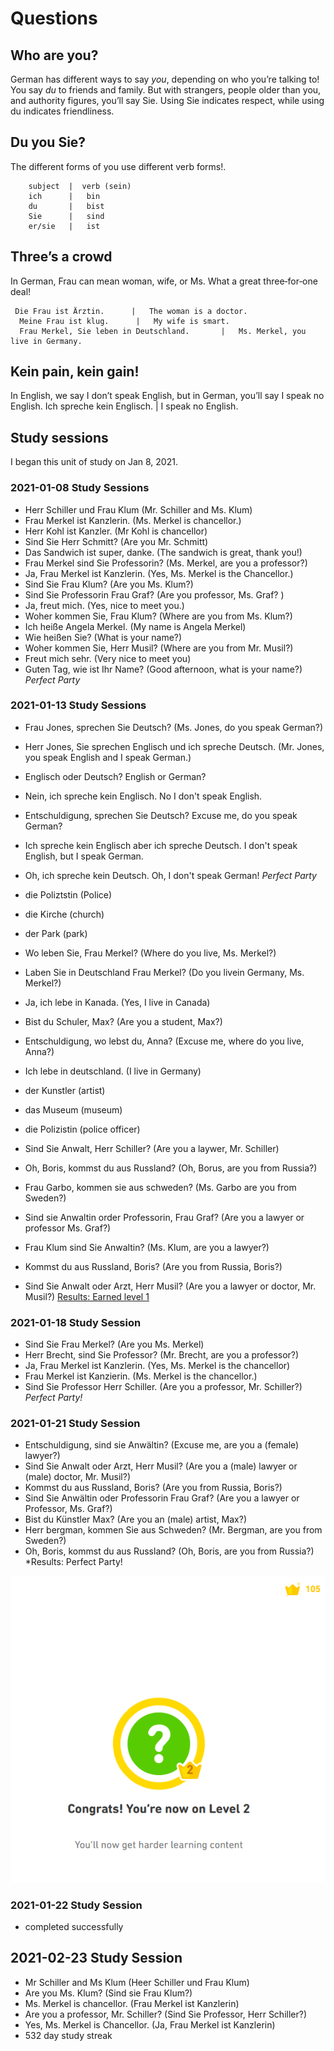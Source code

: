 # Questions


## Who are you?
German has different ways to say _you_, depending on who you’re talking to! You say _du_ to friends and family.
But with strangers, people older than you, and authority figures, you’ll say Sie. 
Using Sie indicates respect, while using du indicates friendliness. 

## Du you Sie?
The different forms of you use different verb forms!. 


        subject  |  verb (sein)
        ich      |   bin
        du       |   bist
        Sie      |   sind
        er/sie   |   ist
        
        
## Three’s a crowd
In German, Frau can mean woman, wife, or Ms. What a great three‑for‑one deal!

     Die Frau ist Ärztin.      |   The woman is a doctor.
      Meine Frau ist klug.      |   My wife is smart.
      Frau Merkel, Sie leben in Deutschland.       |   Ms. Merkel, you live in Germany.

## Kein pain, kein gain!
In English, we say I don’t speak English, but in German, you’ll say I speak no English.
      Ich spreche kein Englisch.      |   I speak no English.
      
## Study sessions 
I began this unit of study on Jan 8, 2021.

### 2021-01-08 Study Sessions
* Herr Schiller und Frau Klum (Mr. Schiller and Ms. Klum)
* Frau Merkel ist Kanzlerin. (Ms. Merkel is chancellor.) 
* Herr Kohl ist Kanzler. (Mr Kohl is chancellor)
* Sind Sie Herr Schmitt? (Are you Mr. Schmitt) 
* Das Sandwich ist super, danke. (The sandwich is great, thank you!) 
* Frau Merkel sind Sie Professorin?  (Ms. Merkel, are you a professor?)
* Ja, Frau Merkel ist Kanzlerin. (Yes, Ms. Merkel is the Chancellor.)
* Sind Sie Frau Klum? (Are you Ms. Klum?)
* Sind Sie Professorin Frau Graf? (Are you professor, Ms. Graf? )
* Ja, freut mich. (Yes, nice to meet you.) 
* Woher kommen Sie, Frau Klum? (Where are you from Ms. Klum?)
* Ich heiße Angela Merkel. (My name is Angela Merkel)
* Wie heißen Sie? (What is your name?) 
* Woher kommen Sie, Herr Musil? (Where are you from Mr. Musil?) 
* Freut mich sehr. (Very nice to meet you)
* Guten Tag, wie ist Ihr Name? (Good afternoon, what is your name?)
*Perfect Party* 

### 2021-01-13 Study Sessions
* Frau Jones, sprechen Sie Deutsch? (Ms. Jones, do you speak German?) 
* Herr Jones, Sie sprechen Englisch und ich spreche Deutsch. (Mr. Jones, you speak English and I speak German.)
* Englisch oder Deutsch? English or German? 
* Nein, ich spreche kein Englisch. No I don't speak English. 
* Entschuldigung, sprechen Sie Deutsch? Excuse me, do you speak German? 
* Ich spreche kein Englisch aber ich spreche Deutsch. I don't speak English, but I speak German. 
* Oh, ich spreche kein Deutsch. Oh, I don't speak German! 
*Perfect Party*

* die Poliztstin (Police)
* die Kirche (church)
* der Park (park)
* Wo leben Sie, Frau Merkel? (Where do you live, Ms. Merkel?) 
* Laben Sie in Deutschland Frau Merkel? (Do you livein Germany, Ms. Merkel?) 
* Ja, ich lebe in Kanada. (Yes, I live in Canada)
* Bist du Schuler, Max? (Are you a student, Max?)
* Entschuldigung, wo lebst du, Anna? (Excuse me, where do you live, Anna?) 
* Ich lebe in deutschland. (I live in Germany)
* der Kunstler (artist)
* das Museum (museum)
* die Polizistin (police officer)
* Sind Sie Anwalt, Herr Schiller? (Are you a laywer, Mr. Schiller)
* Oh, Boris, kommst du aus Russland? (Oh, Borus, are you from Russia?)
* Frau Garbo, kommen sie aus schweden? (Ms. Garbo are you from Sweden?)
* Sind sie Anwaltin order Professorin, Frau Graf? (Are you a lawyer or professor Ms. Graf?)
* Frau Klum sind Sie Anwaltin?  (Ms. Klum, are you a lawyer?) 
* Kommst du aus Russland, Boris? (Are you from Russia, Boris?) 
* Sind Sie Anwalt oder Arzt, Herr Musil? (Are you a lawyer or doctor, Mr. Musil?) 
[Results: Earned level 1](https://github.com/EO4wellness/T-I-L/blob/main/polyglot/aleman/Castle-2/Images/2021-01-13_earned-level1-101crowns.png)


### 2021-01-18 Study Session
* Sind Sie Frau Merkel? (Are you Ms. Merkel)
* Herr Brecht, sind Sie Professor? (Mr. Brecht, are you a professor?)
* Ja, Frau Merkel ist Kanzlerin. (Yes, Ms. Merkel is the chancellor)
* Frau Merkel ist Kanzierin. (Ms. Merkel is the chancellor.)
* Sind Sie Professor Herr Schiller. (Are you a professor, Mr. Schiller?)
*Perfect Party!*


### 2021-01-21 Study Session
* Entschuldigung, sind sie Anwältin? (Excuse me, are you a (female) lawyer?)
* Sind Sie Anwalt oder Arzt, Herr Musil? (Are you a (male) lawyer or (male) doctor, Mr. Musil?) 
* Kommst du aus Russland, Boris?  (Are you from Russia, Boris?) 
* Sind Sie Anwältin oder Professorin Frau Graf? (Are you a lawyer or Professor, Ms. Graf?) 
* Bist du Künstler Max?  (Are you an (male) artist, Max?) 
* Herr bergman, kommen Sie aus Schweden? (Mr. Bergman, are you from Sweden?) 
* Oh, Boris, kommst du aus Russland?  (Oh, Boris, are you from Russia?)
*Results: Perfect Party! 

![level2 earned 2021-01-21](https://github.com/EO4wellness/T-I-L/blob/main/polyglot/aleman/Castle-2/Images/2021-01-21_earned-level-2-castle-2-questions.png)

### 2021-01-22 Study Session
* completed successfully 

## 2021-02-23 Study Session 
* Mr Schiller and Ms Klum (Heer Schiller und Frau Klum)
* Are you Ms. Klum? (Sind sie Frau Klum?)
* Ms. Merkel is chancellor. (Frau Merkel ist Kanzlerin)
* Are you a professor, Mr. Schiller? (Sind Sie Professor, Herr Schiller?)
* Yes, Ms. Merkel is Chancellor. (Ja, Frau Merkel ist Kanzlerin)
* 532 day study streak
